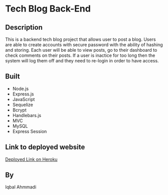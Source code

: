 # Tech Blog Back-End

## Description

This is a backend tech blog project that allows user to post a blog. Users are able to create accounts with secure password with the ability of hashing and storing. Each user will be able to view posts, go to their dashboard to check comments on their posts. If a user is inactice for too long then the system will log them off and they need to re-login in order to have access.

## Built

- Node.js
- Express.js
- JavaScript
- Sequelize
- Bcrypt
- Handlebars.js
- MVC
- MySQL
- Express Session

## Link to deployed website

[Deployed Link on Heroku](https://tech-blog-backend.herokuapp.com/)

## By

Iqbal Ahmmadi
